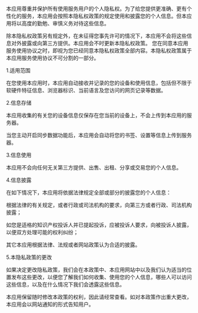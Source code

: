 ﻿本应用尊重并保护所有使用服务用户的个人隐私权。为了给您提供更准确、更有个性化的服务，本应用会按照本隐私权政策的规定使用和披露您的个人信息。但本应用将以高度的勤勉、审慎义务对待这些信息。

除本隐私权政策另有规定外，在未征得您事先许可的情况下，本应用不会将这些信息对外披露或向第三方提供。本应用会不时更新本隐私权政策。 您在同意本应用服务使用协议之时，即视为您已经同意本隐私权政策全部内容。本隐私权政策属于本应用服务使用协议不可分割的一部分。

1.适用范围

在您使用本应用时，本应用自动接收并记录的您的设备和使用信息，包括但不限于软硬件特征信息、浏览器标识、当前语言及您访问的网页记录等数据。

2.信息存储

本应用收集的有关您的设备信息仅保存在您当前的设备上，不会上传到本应用的服务器。

当您主动开启同步数据功能后，本应用会自动将您的书签、设置等信息上传到服务器。

3.信息使用

本应用不会向任何无关第三方提供、出售、出租、分享或交易您的个人信息。

4.信息披露

在如下情况下，本应用将依据法律规定全部或部分的披露您的个人信息：

根据法律的有关规定，或者行政或司法机构的要求，向第三方或者行政、司法机构披露；

如您是适格的知识产权投诉人并已提起投诉，应被投诉人要求，向被投诉人披露，以便双方处理可能的权利纠纷；

其它本应用根据法律、法规或者网站政策认为合适的披露。

5.本隐私政策的更改

如果决定更改隐私政策，我们会在本政策中、本应用网站中以及我们认为适当的位置发布这些更改，以便您了解我们如何收集、使用您的个人信息，哪些人可以访问这些信息，以及在什么情况下我们会透露这些信息。

本应用保留随时修改本政策的权利，因此请经常查看。如对本政策作出重大更改，本应用会以网站通知的形式告知用户。